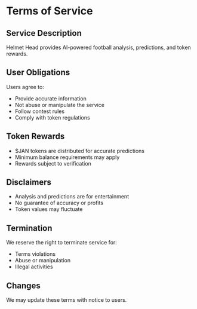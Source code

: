 # Terms of Service

## Service Description

Helmet Head provides AI-powered football analysis, predictions, and token rewards.

## User Obligations

Users agree to:
- Provide accurate information
- Not abuse or manipulate the service
- Follow contest rules
- Comply with token regulations

## Token Rewards

- $JAN tokens are distributed for accurate predictions
- Minimum balance requirements may apply
- Rewards subject to verification

## Disclaimers

- Analysis and predictions are for entertainment
- No guarantee of accuracy or profits
- Token values may fluctuate

## Termination

We reserve the right to terminate service for:
- Terms violations
- Abuse or manipulation
- Illegal activities

## Changes

We may update these terms with notice to users.